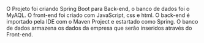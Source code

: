 O Projeto foi criando Spring Boot para Back-end, o banco de dados foi o MyAQL.
O front-end foi criado com JavaScript, css e html.
O back-end é importado pela IDE com o Maven Project e estartado como Spring.
O banco de dados armazena os dados da empresa que serão inseridos através do Front-end.